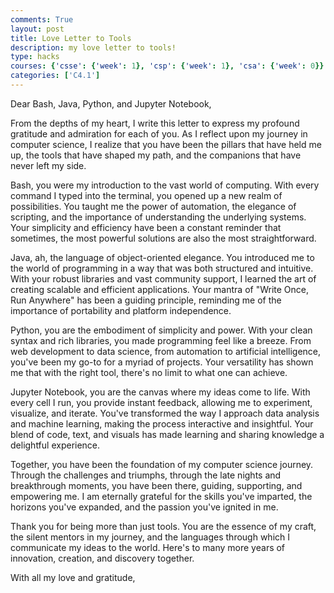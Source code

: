 ```yaml
---
comments: True
layout: post
title: Love Letter to Tools
description: my love letter to tools!
type: hacks
courses: {'csse': {'week': 1}, 'csp': {'week': 1}, 'csa': {'week': 0}}
categories: ['C4.1']
---
```


Dear Bash, Java, Python, and Jupyter Notebook,

From the depths of my heart, I write this letter to express my profound gratitude and admiration for each of you. As I reflect upon my journey in computer science, I realize that you have been the pillars that have held me up, the tools that have shaped my path, and the companions that have never left my side.

Bash, you were my introduction to the vast world of computing. With every command I typed into the terminal, you opened up a new realm of possibilities. You taught me the power of automation, the elegance of scripting, and the importance of understanding the underlying systems. Your simplicity and efficiency have been a constant reminder that sometimes, the most powerful solutions are also the most straightforward.

Java, ah, the language of object-oriented elegance. You introduced me to the world of programming in a way that was both structured and intuitive. With your robust libraries and vast community support, I learned the art of creating scalable and efficient applications. Your mantra of "Write Once, Run Anywhere" has been a guiding principle, reminding me of the importance of portability and platform independence.

Python, you are the embodiment of simplicity and power. With your clean syntax and rich libraries, you made programming feel like a breeze. From web development to data science, from automation to artificial intelligence, you've been my go-to for a myriad of projects. Your versatility has shown me that with the right tool, there's no limit to what one can achieve.

Jupyter Notebook, you are the canvas where my ideas come to life. With every cell I run, you provide instant feedback, allowing me to experiment, visualize, and iterate. You've transformed the way I approach data analysis and machine learning, making the process interactive and insightful. Your blend of code, text, and visuals has made learning and sharing knowledge a delightful experience.

Together, you have been the foundation of my computer science journey. Through the challenges and triumphs, through the late nights and breakthrough moments, you have been there, guiding, supporting, and empowering me. I am eternally grateful for the skills you've imparted, the horizons you've expanded, and the passion you've ignited in me.

Thank you for being more than just tools. You are the essence of my craft, the silent mentors in my journey, and the languages through which I communicate my ideas to the world. Here's to many more years of innovation, creation, and discovery together.

With all my love and gratitude,